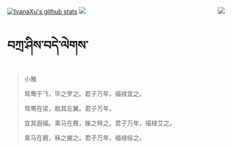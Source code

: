 [![IvanaXu's github stats](https://github-readme-stats.vercel.app/api?username=IvanaXu&show_icons=true&theme=vue-dark)](https://github.com/anuraghazra/github-readme-stats)
<img align="right" src="https://github-readme-stats.vercel.app/api/top-langs/?username=IvanaXu&langs_count=7&theme=graywhite" />
<img src="https://github-readme-stats.vercel.app/api/wakatime?username=IvanaXu&layout=compact&langs_count=6&theme=vue-dark&&custom_title=Programming Times(Jul 29 2021-)" />
# བཀྲ་ཤིས་བདེ་ལེགས་
> 小雅
> 
> 鸳鸯于飞，毕之罗之。君子万年，福禄宜之。
> 
> 鸳鸯在梁，戢其左翼。君子万年，
> 
> 宜其遐福。乘马在厩，摧之秣之。君子万年，福禄艾之。
> 
> 乘马在厩，秣之摧之。君子万年，福禄绥之。
>